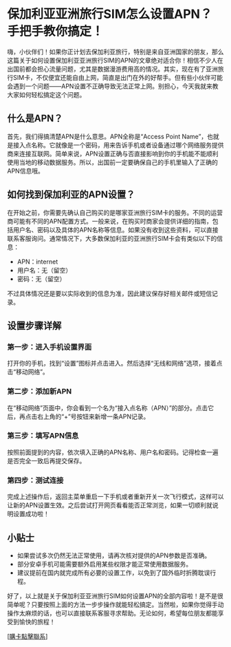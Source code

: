 # 保加利亚亚洲旅行SIM怎么设置APN？手把手教你搞定！

嗨，小伙伴们！如果你正计划去保加利亚旅行，特别是来自亚洲国家的朋友，那么这篇关于如何设置保加利亚亚洲旅行SIM的APN的文章绝对适合你！相信不少人在出国前都会担心流量问题，尤其是数据漫游费用高的情况。其实，现在有了亚洲旅行SIM卡，不仅便宜还能自由上网，简直是出门在外的好帮手。但有些小伙伴可能会遇到一个问题——APN设置不正确导致无法正常上网。别担心，今天我就来教大家如何轻松搞定这个问题。

## 什么是APN？

首先，我们得搞清楚APN是什么意思。APN全称是“Access Point Name”，也就是接入点名称。它就像是一个密码，用来告诉手机或者设备通过哪个网络服务提供商来连接互联网。简单来说，APN设置正确与否直接影响到你的手机能不能顺利使用当地的移动数据服务。所以，出国前一定要确保自己的手机里输入了正确的APN信息哦。

## 如何找到保加利亚的APN设置？

在开始之前，你需要先确认自己购买的是哪家亚洲旅行SIM卡的服务。不同的运营商可能有不同的APN配置方式。一般来说，在购买时商家会提供详细的指南，包括用户名、密码以及具体的APN名称等信息。如果没有收到这些资料，可以直接联系客服询问。通常情况下，大多数保加利亚的亚洲旅行SIM卡会有类似以下的信息：

- APN：internet
- 用户名：无（留空）
- 密码：无（留空）

不过具体情况还是要以实际收到的信息为准，因此建议保存好相关邮件或短信记录。

## 设置步骤详解

### 第一步：进入手机设置界面

打开你的手机，找到“设置”图标并点击进入。然后选择“无线和网络”选项，接着点击“移动网络”。

### 第二步：添加新APN

在“移动网络”页面中，你会看到一个名为“接入点名称（APN）”的部分。点击它后，再点击右上角的“+”号按钮来新增一条APN记录。

### 第三步：填写APN信息

按照前面提到的内容，依次填入正确的APN名称、用户名和密码。记得检查一遍是否完全一致后再提交保存。

### 第四步：测试连接

完成上述操作后，返回主菜单重启一下手机或者重新开关一次飞行模式，这样可以让新的APN设置生效。之后尝试打开网页看看能否正常浏览，如果一切顺利就说明设置成功啦！

## 小贴士

- 如果尝试多次仍然无法正常使用，请再次核对提供的APN参数是否准确。
- 部分安卓手机可能需要额外启用某些权限才能正常使用数据服务。
- 建议提前在国内就完成所有必要的设置工作，以免到了国外临时折腾耽误行程。

好了，以上就是关于保加利亚亚洲旅行SIM如何设置APN的全部内容啦！是不是很简单呢？只要按照上面的方法一步步操作就能轻松搞定。当然啦，如果你觉得手动操作太麻烦的话，也可以直接联系客服寻求帮助。无论如何，希望每位朋友都能享受到愉快的旅程！

[[購卡點擊聯系](https://t.me/s/esim1088)]